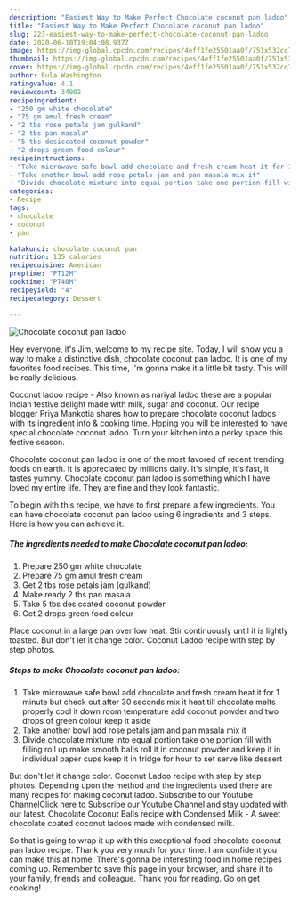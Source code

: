 ```yaml
---
description: "Easiest Way to Make Perfect Chocolate coconut pan ladoo"
title: "Easiest Way to Make Perfect Chocolate coconut pan ladoo"
slug: 223-easiest-way-to-make-perfect-chocolate-coconut-pan-ladoo
date: 2020-06-10T19:04:08.937Z
image: https://img-global.cpcdn.com/recipes/4eff1fe25501aa0f/751x532cq70/chocolate-coconut-pan-ladoo-recipe-main-photo.jpg
thumbnail: https://img-global.cpcdn.com/recipes/4eff1fe25501aa0f/751x532cq70/chocolate-coconut-pan-ladoo-recipe-main-photo.jpg
cover: https://img-global.cpcdn.com/recipes/4eff1fe25501aa0f/751x532cq70/chocolate-coconut-pan-ladoo-recipe-main-photo.jpg
author: Eula Washington
ratingvalue: 4.1
reviewcount: 34902
recipeingredient:
- "250 gm white chocolate"
- "75 gm amul fresh cream"
- "2 tbs rose petals jam gulkand"
- "2 tbs pan masala"
- "5 tbs desiccated coconut powder"
- "2 drops green food colour"
recipeinstructions:
- "Take microwave safe bowl add chocolate and fresh cream heat it for 1 minute but check out after 30 seconds mix it heat till chocolate melts properly cool it down room temperature add coconut powder and two drops of green colour keep it aside"
- "Take another bowl add rose petals jam and pan masala mix it"
- "Divide chocolate mixture into equal portion take one portion fill with filling roll up make smooth balls roll it in coconut powder and keep it in individual paper cups keep it in fridge for hour to set serve like dessert"
categories:
- Recipe
tags:
- chocolate
- coconut
- pan

katakunci: chocolate coconut pan 
nutrition: 135 calories
recipecuisine: American
preptime: "PT12M"
cooktime: "PT40M"
recipeyield: "4"
recipecategory: Dessert

---
```



![Chocolate coconut pan ladoo](https://img-global.cpcdn.com/recipes/4eff1fe25501aa0f/751x532cq70/chocolate-coconut-pan-ladoo-recipe-main-photo.jpg)

Hey everyone, it's Jim, welcome to my recipe site. Today, I will show you a way to make a distinctive dish, chocolate coconut pan ladoo. It is one of my favorites food recipes. This time, I'm gonna make it a little bit tasty. This will be really delicious.

Coconut ladoo recipe - Also known as nariyal ladoo these are a popular Indian festive delight made with milk, sugar and coconut. Our recipe blogger Priya Mankotia shares how to prepare chocolate coconut ladoos with its ingredient info &amp; cooking time. Hoping you will be interested to have special chocolate coconut ladoo. Turn your kitchen into a perky space this festive season.

Chocolate coconut pan ladoo is one of the most favored of recent trending foods on earth. It is appreciated by millions daily. It's simple, it's fast, it tastes yummy. Chocolate coconut pan ladoo is something which I have loved my entire life. They are fine and they look fantastic.


To begin with this recipe, we have to first prepare a few ingredients. You can have chocolate coconut pan ladoo using 6 ingredients and 3 steps. Here is how you can achieve it.

<!--inarticleads1-->

##### The ingredients needed to make Chocolate coconut pan ladoo:

1. Prepare 250 gm white chocolate
1. Prepare 75 gm amul fresh cream
1. Get 2 tbs rose petals jam (gulkand)
1. Make ready 2 tbs pan masala
1. Take 5 tbs desiccated coconut powder
1. Get 2 drops green food colour


Place coconut in a large pan over low heat. Stir continuously until it is lightly toasted. But don&#39;t let it change color. Coconut Ladoo recipe with step by step photos. 

<!--inarticleads2-->

##### Steps to make Chocolate coconut pan ladoo:

1. Take microwave safe bowl add chocolate and fresh cream heat it for 1 minute but check out after 30 seconds mix it heat till chocolate melts properly cool it down room temperature add coconut powder and two drops of green colour keep it aside
1. Take another bowl add rose petals jam and pan masala mix it
1. Divide chocolate mixture into equal portion take one portion fill with filling roll up make smooth balls roll it in coconut powder and keep it in individual paper cups keep it in fridge for hour to set serve like dessert


But don&#39;t let it change color. Coconut Ladoo recipe with step by step photos. Depending upon the method and the ingredients used there are many recipes for making coconut ladoo. Subscribe to our Youtube ChannelClick here to Subscribe our Youtube Channel and stay updated with our latest. Chocolate Coconut Balls recipe with Condensed Milk - A sweet chocolate coated coconut ladoos made with condensed milk. 

So that is going to wrap it up with this exceptional food chocolate coconut pan ladoo recipe. Thank you very much for your time. I am confident you can make this at home. There's gonna be interesting food in home recipes coming up. Remember to save this page in your browser, and share it to your family, friends and colleague. Thank you for reading. Go on get cooking!
